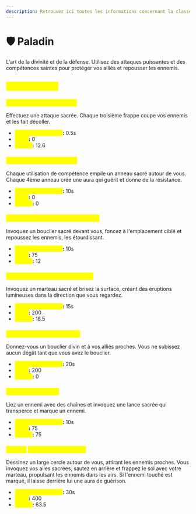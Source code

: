 ```yaml
---
description: Retrouvez ici toutes les informations concernant la classe Paladin
---
```


# 🛡️ Paladin

L'art de la divinité et de la défense. Utilisez des attaques puissantes et des compétences saintes pour protéger vos alliés et repousser les ennemis.

## <mark style="color:yellow;">Compétences</mark>

### <mark style="color:yellow;">N</mark><mark style="color:yellow;">**iveau 1 : Frappe sacrée**</mark>

Effectuez une attaque sacrée. Chaque troisième frappe coupe vos ennemis et les fait décoller.

* <mark style="color:yellow;">**Temps de recharge**</mark>**:** 0.5s
* <mark style="color:yellow;">**Mana**</mark>**:** 0
* <mark style="color:yellow;">**Dégâts**</mark>**:** 12.6

### <mark style="color:yellow;">N</mark><mark style="color:yellow;">**iveau 5 : Aura radieuse**</mark>

Chaque utilisation de compétence empile un anneau sacré autour de vous. Chaque 4ème anneau crée une aura qui guérit et donne de la résistance.

* <mark style="color:yellow;">**Temps de recharge**</mark>**:** 10s
* <mark style="color:yellow;">**Mana**</mark>**:** 0
* <mark style="color:yellow;">**Dégâts**</mark>**:** 0

### <mark style="color:yellow;">N</mark><mark style="color:yellow;">**iveau 10 : Volonté inébranlable**</mark>

Invoquez un bouclier sacré devant vous, foncez à l'emplacement ciblé et repoussez les ennemis, les étourdissant.

* <mark style="color:yellow;">**Temps de recharge**</mark>**:** 10s
* <mark style="color:yellow;">**Mana**</mark>**:** 75
* <mark style="color:yellow;">**Dégâts**</mark>**:** 12

### <mark style="color:yellow;">N</mark><mark style="color:yellow;">**iveau 15 : Marteau de justice**</mark>

Invoquez un marteau sacré et brisez la surface, créant des éruptions lumineuses dans la direction que vous regardez.

* <mark style="color:yellow;">**Temps de recharge**</mark>**:** 15s
* <mark style="color:yellow;">**Mana**</mark>**:** 200
* <mark style="color:yellow;">**Dégâts**</mark>**:** 18.5

### <mark style="color:yellow;">N</mark><mark style="color:yellow;">**iveau 20 : Bouclier divin**</mark>

Donnez-vous un bouclier divin et à vos alliés proches. Vous ne subissez aucun dégât tant que vous avez le bouclier.

* <mark style="color:yellow;">**Temps de recharge**</mark>**:** 20s
* <mark style="color:yellow;">**Mana**</mark>**:** 200
* <mark style="color:yellow;">**Dégâts**</mark>**:** 0

### <mark style="color:yellow;">N</mark><mark style="color:yellow;">**iveau 30 : Sceau**</mark>

Liez un ennemi avec des chaînes et invoquez une lance sacrée qui transperce et marque un ennemi.

* <mark style="color:yellow;">**Temps de recharge**</mark>**:** 10s
* <mark style="color:yellow;">**Mana**</mark>**:** 75
* <mark style="color:yellow;">**Dégâts**</mark>**:** 75

### <mark style="color:yellow;">Niveau</mark> <mark style="color:yellow;"></mark><mark style="color:yellow;">**40 : Dernier combat**</mark>

Dessinez un large cercle autour de vous, attirant les ennemis proches. Vous invoquez vos ailes sacrées, sautez en arrière et frappez le sol avec votre marteau, propulsant les ennemis dans les airs. Si l'ennemi touché est marqué, il laisse derrière lui une aura de guérison.

* <mark style="color:yellow;">**Temps de recharge**</mark>**:** 30s
* <mark style="color:yellow;">**Mana**</mark>**:** 400
* <mark style="color:yellow;">**Dégâts**</mark>**:** 63.5
